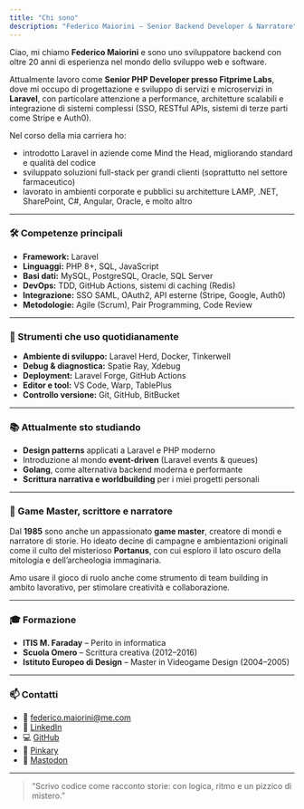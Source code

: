 ```yaml
---
title: "Chi sono"
description: "Federico Maiorini – Senior Backend Developer & Narratore"
---
```


Ciao, mi chiamo **Federico Maiorini** e sono uno sviluppatore backend con oltre 20 anni di esperienza nel mondo dello sviluppo web e software.

Attualmente lavoro come **Senior PHP Developer presso Fitprime Labs**, dove mi occupo di progettazione e sviluppo di servizi e microservizi in **Laravel**, con particolare attenzione a performance, architetture scalabili e integrazione di sistemi complessi (SSO, RESTful APIs, sistemi di terze parti come Stripe e Auth0).

Nel corso della mia carriera ho:
- introdotto Laravel in aziende come Mind the Head, migliorando standard e qualità del codice
- sviluppato soluzioni full-stack per grandi clienti (soprattutto nel settore farmaceutico)
- lavorato in ambienti corporate e pubblici su architetture LAMP, .NET, SharePoint, C#, Angular, Oracle, e molto altro

---

### 🛠 Competenze principali

- **Framework:** Laravel  
- **Linguaggi:** PHP 8+, SQL, JavaScript  
- **Basi dati:** MySQL, PostgreSQL, Oracle, SQL Server  
- **DevOps:** TDD, GitHub Actions, sistemi di caching (Redis)  
- **Integrazione:** SSO SAML, OAuth2, API esterne (Stripe, Google, Auth0)  
- **Metodologie:** Agile (Scrum), Pair Programming, Code Review  

---

### 🧰 Strumenti che uso quotidianamente

- **Ambiente di sviluppo:** Laravel Herd, Docker, Tinkerwell  
- **Debug & diagnostica:** Spatie Ray, Xdebug  
- **Deployment:** Laravel Forge, GitHub Actions  
- **Editor e tool:** VS Code, Warp, TablePlus  
- **Controllo versione:** Git, GitHub, BitBucket

---

### 📚 Attualmente sto studiando

- **Design patterns** applicati a Laravel e PHP moderno  
- Introduzione al mondo **event-driven** (Laravel events & queues)  
- **Golang**, come alternativa backend moderna e performante  
- **Scrittura narrativa e worldbuilding** per i miei progetti personali  

---

### 🎲 Game Master, scrittore e narratore

Dal **1985** sono anche un appassionato **game master**, creatore di mondi e narratore di storie. Ho ideato decine di campagne e ambientazioni originali come il culto del misterioso **Portanus**, con cui esploro il lato oscuro della mitologia e dell’archeologia immaginaria.

Amo usare il gioco di ruolo anche come strumento di team building in ambito lavorativo, per stimolare creatività e collaborazione.

---

### 🎓 Formazione

- **ITIS M. Faraday** – Perito in informatica  
- **Scuola Omero** – Scrittura creativa (2012–2016)  
- **Istituto Europeo di Design** – Master in Videogame Design (2004–2005)

---

### 📫 Contatti

- 📧 [federico.maiorini@me.com](mailto:federico.maiorini@me.com)  
- 🔗 [LinkedIn](https://www.linkedin.com/in/federicomaiorini)  
- 💻 [GitHub](https://github.com/procionegobbo)  
- 🌸 [Pinkary](https://pinkary.com/@procionegobbo)  
- 🐘 [Mastodon](https://livellosegreto.it/@procionegobbo)



---

> “Scrivo codice come racconto storie: con logica, ritmo e un pizzico di mistero.”
